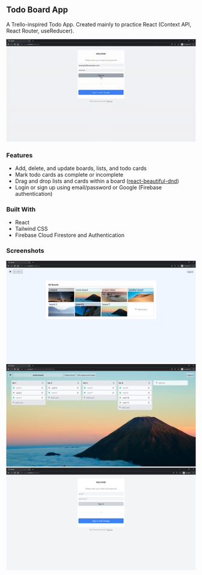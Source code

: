 ## Todo Board App

A Trello-inspired Todo App. Created mainly to practice React (Context API, React Router, useReducer).
<br />

![demo.gif](https://github.com/sarah157/todo-board-app/blob/main/screenshots/demo.gif)

### Features
- Add, delete, and update boards, lists, and todo cards
- Mark todo cards as complete or incomplete
- Drag and drop lists and cards within a board ([react-beautiful-dnd](https://github.com/atlassian/react-beautiful-dnd))
- Login or sign up using email/password or Google (Firebase authentication)

### Built With
- React
- Tailwind CSS
- Firebase Cloud Firestore and Authentication

### Screenshots
![screenshot1.png](https://github.com/sarah157/todo-board-app/blob/main/screenshots/screenshot1.png)
![screenshot2.png](https://github.com/sarah157/todo-board-app/blob/main/screenshots/screenshot2.png)
![screenshot3.png](https://github.com/sarah157/todo-board-app/blob/main/screenshots/screenshot3.png)
<!-- ![demo.gif](https://github.com/sarah157/todo-board-app/blob/main/screenshots/demo.gif) -->
